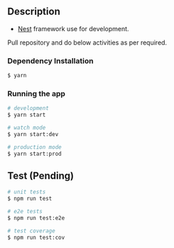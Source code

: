 ## Description
 - [Nest](https://github.com/nestjs/nest) framework use for development.

Pull repository and do below activities as per required.

### Dependency Installation

```bash
$ yarn
```

### Running the app

```bash
# development
$ yarn start

# watch mode
$ yarn start:dev

# production mode
$ yarn start:prod
```

## Test (Pending)

```bash
# unit tests
$ npm run test

# e2e tests
$ npm run test:e2e

# test coverage
$ npm run test:cov
```

